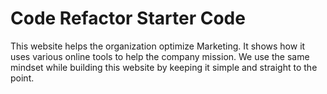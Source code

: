 # Code Refactor Starter Code
This website helps the organization optimize Marketing. It shows how it uses various online tools to help the company mission. We use the same mindset while building this website by keeping it simple and straight to the point. 